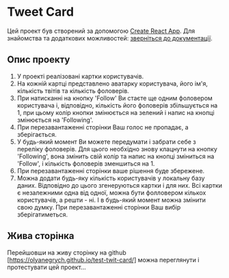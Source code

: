 # Tweet Card

Цей проект був створений за допомогою
[Create React App](https://github.com/facebook/create-react-app). 
Для знайомства та додаткових можливостей:
[зверніться до документації](https://facebook.github.io/create-react-app/docs/getting-started).


## Опис проекту

1. У проекті реалізовані картки користувачів.
2. На кожній картці представлено аватарку користувача, його ім'я, кількість твітів та кількість фоловерів.
3. При натисканні на кнопку 'Follow' Ви стаєте ще одним фоловером користувача і, відповідно, кількість його фоловерів збільшується на 1, при цьому колір кнопки змінюється на зелений і напис на кнопці змінюється на 'Following'.
4. При перезавантаженні сторінки Ваш голос не пропадає, а зберігається.
5. У будь-який момент Ви можете передумати і забрати себе з переліку фоловерів. Для цього необхідно знову клацнути на кнопку 'Following', вона змінить свій колір та напис на кнопці зміниться на 'Follow', і кількість фоловерів зменшиться на 1.
6. При перезавантаженні сторінки ваше рішення буде збережене.
7. Можна додати будь-яку кількість користувачів у локальну базу даних. Відповідно до цього згенеруються картки і для них. Всі картки є незалежними одна від одної, можна бути фолловером кількох користувачів, а решти - ні. І в будь-який момент можна змінити свою думку. При перезавантаженні сторінки Ваш вибір зберігатиметься.

## Жива сторінка

Перейшовши на живу сторінку на github [https://olyanegrych.github.io/test-twit-card/] можна переглянути і протестувати цей проект...